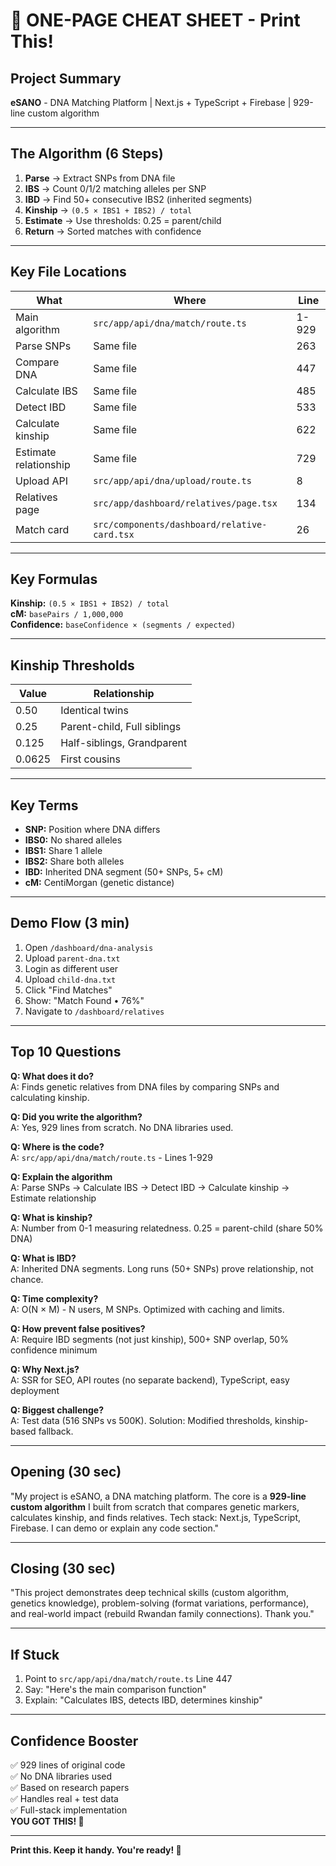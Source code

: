 # 📄 ONE-PAGE CHEAT SHEET - Print This!

## Project Summary
**eSANO** - DNA Matching Platform | Next.js + TypeScript + Firebase | 929-line custom algorithm

---

## The Algorithm (6 Steps)
1. **Parse** → Extract SNPs from DNA file
2. **IBS** → Count 0/1/2 matching alleles per SNP  
3. **IBD** → Find 50+ consecutive IBS2 (inherited segments)
4. **Kinship** → `(0.5 × IBS1 + IBS2) / total`
5. **Estimate** → Use thresholds: 0.25 = parent/child
6. **Return** → Sorted matches with confidence

---

## Key File Locations
| What | Where | Line |
|------|-------|------|
| Main algorithm | `src/app/api/dna/match/route.ts` | 1-929 |
| Parse SNPs | Same file | 263 |
| Compare DNA | Same file | 447 |
| Calculate IBS | Same file | 485 |
| Detect IBD | Same file | 533 |
| Calculate kinship | Same file | 622 |
| Estimate relationship | Same file | 729 |
| Upload API | `src/app/api/dna/upload/route.ts` | 8 |
| Relatives page | `src/app/dashboard/relatives/page.tsx` | 134 |
| Match card | `src/components/dashboard/relative-card.tsx` | 26 |

---

## Key Formulas
**Kinship:** `(0.5 × IBS1 + IBS2) / total`  
**cM:** `basePairs / 1,000,000`  
**Confidence:** `baseConfidence × (segments / expected)`

---

## Kinship Thresholds
| Value | Relationship |
|-------|-------------|
| 0.50 | Identical twins |
| 0.25 | Parent-child, Full siblings |
| 0.125 | Half-siblings, Grandparent |
| 0.0625 | First cousins |

---

## Key Terms
- **SNP:** Position where DNA differs
- **IBS0:** No shared alleles
- **IBS1:** Share 1 allele
- **IBS2:** Share both alleles
- **IBD:** Inherited DNA segment (50+ SNPs, 5+ cM)
- **cM:** CentiMorgan (genetic distance)

---

## Demo Flow (3 min)
1. Open `/dashboard/dna-analysis`
2. Upload `parent-dna.txt`
3. Login as different user
4. Upload `child-dna.txt`
5. Click "Find Matches"
6. Show: "Match Found • 76%"
7. Navigate to `/dashboard/relatives`

---

## Top 10 Questions

**Q: What does it do?**  
A: Finds genetic relatives from DNA files by comparing SNPs and calculating kinship.

**Q: Did you write the algorithm?**  
A: Yes, 929 lines from scratch. No DNA libraries used.

**Q: Where is the code?**  
A: `src/app/api/dna/match/route.ts` - Lines 1-929

**Q: Explain the algorithm**  
A: Parse SNPs → Calculate IBS → Detect IBD → Calculate kinship → Estimate relationship

**Q: What is kinship?**  
A: Number from 0-1 measuring relatedness. 0.25 = parent-child (share 50% DNA)

**Q: What is IBD?**  
A: Inherited DNA segments. Long runs (50+ SNPs) prove relationship, not chance.

**Q: Time complexity?**  
A: O(N × M) - N users, M SNPs. Optimized with caching and limits.

**Q: How prevent false positives?**  
A: Require IBD segments (not just kinship), 500+ SNP overlap, 50% confidence minimum

**Q: Why Next.js?**  
A: SSR for SEO, API routes (no separate backend), TypeScript, easy deployment

**Q: Biggest challenge?**  
A: Test data (516 SNPs vs 500K). Solution: Modified thresholds, kinship-based fallback.

---

## Opening (30 sec)
"My project is eSANO, a DNA matching platform. The core is a **929-line custom algorithm** I built from scratch that compares genetic markers, calculates kinship, and finds relatives. Tech stack: Next.js, TypeScript, Firebase. I can demo or explain any code section."

---

## Closing (30 sec)
"This project demonstrates deep technical skills (custom algorithm, genetics knowledge), problem-solving (format variations, performance), and real-world impact (rebuild Rwandan family connections). Thank you."

---

## If Stuck
1. Point to `src/app/api/dna/match/route.ts` Line 447
2. Say: "Here's the main comparison function"
3. Explain: "Calculates IBS, detects IBD, determines kinship"

---

## Confidence Booster
✅ 929 lines of original code  
✅ No DNA libraries used  
✅ Based on research papers  
✅ Handles real + test data  
✅ Full-stack implementation  
**YOU GOT THIS! 🚀**

---

**Print this. Keep it handy. You're ready! 💪**
